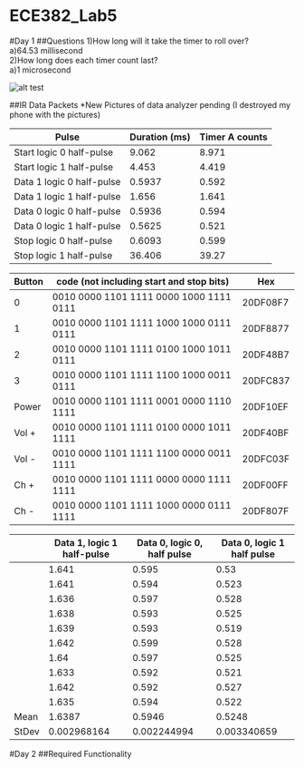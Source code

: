 ECE382_Lab5
===========

#Day 1
##Questions
1)How long will it take the timer to roll over?   
a)64.53 millisecond   
2)How long does each timer count last?    
a)1 microsecond   

![alt test](http://i47.photobucket.com/albums/f189/erik_thompson2/lab5pic_zps2ab53bec.png)

##IR Data Packets
*New Pictures of data analyzer pending (I destroyed my phone with the pictures)

| Pulse                      | Duration (ms) | Timer A counts |
|----------------------------|---------------|----------------|
| Start   logic 0 half-pulse | 9.062         | 8.971          |
| Start logic 1 half-pulse   | 4.453         | 4.419          |
| Data 1 logic 0 half-pulse  | 0.5937        | 0.592          |
| Data 1 logic 1 half-pulse  | 1.656         | 1.641          |
| Data 0 logic 0 half-pulse  | 0.5936        | 0.594          |
| Data 0 logic 1 half-pulse  | 0.5625        | 0.521          |
| Stop logic 0 half-pulse    | 0.6093        | 0.599          |
| Stop logic 1 half-pulse    | 36.406        | 39.27          |


| Button | code (not including start and   stop bits) | Hex      |
|--------|--------------------------------------------|----------|
| 0      | 0010 0000 1101 1111 0000 1000 1111 0111    | 20DF08F7 |
| 1      | 0010 0000 1101 1111 1000   1000 0111 0111  | 20DF8877 |
| 2      | 0010 0000 1101 1111 0100 1000 1011 0111    | 20DF48B7 |
| 3      | 0010 0000 1101 1111 1100   1000 0011 0111  | 20DFC837 |
| Power  | 0010 0000 1101 1111 0001 0000 1110 1111    | 20DF10EF |
| Vol +  | 0010 0000 1101 1111 0100   0000 1011 1111  | 20DF40BF |
| Vol -  | 0010 0000 1101 1111 1100 0000 0011 1111    | 20DFC03F |
| Ch +   | 0010 0000 1101 1111 0000   0000 1111 1111  | 20DF00FF |
| Ch -   | 0010 0000 1101 1111 1000 0000 0111 1111    | 20DF807F |


|       | Data 1, logic 1 half-pulse | Data 0, logic 0, half pulse | Data 0, logic 1 half pulse |
|-------|----------------------------|-----------------------------|----------------------------|
|       | 1.641                      | 0.595                       | 0.53                       |
|       | 1.641                      | 0.594                       | 0.523                      |
|       | 1.636                      | 0.597                       | 0.528                      |
|       | 1.638                      | 0.593                       | 0.525                      |
|       | 1.639                      | 0.593                       | 0.519                      |
|       | 1.642                      | 0.599                       | 0.528                      |
|       | 1.64                       | 0.597                       | 0.525                      |
|       | 1.633                      | 0.592                       | 0.521                      |
|       | 1.642                      | 0.592                       | 0.527                      |
|       | 1.635                      | 0.594                       | 0.522                      |
| Mean  | 1.6387                     | 0.5946                      | 0.5248                     |
| StDev | 0.002968164                | 0.002244994                 | 0.003340659                |

#Day 2
##Required Functionality
